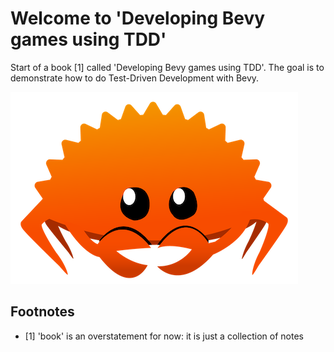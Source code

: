 # Welcome to 'Developing Bevy games using TDD'

Start of a book [1] called 'Developing Bevy games using TDD'.
The goal is to demonstrate how to do Test-Driven Development with Bevy.

![](assets/ferris.png)

## Footnotes

- [1] 'book' is an overstatement for now: it is just a collection of notes

